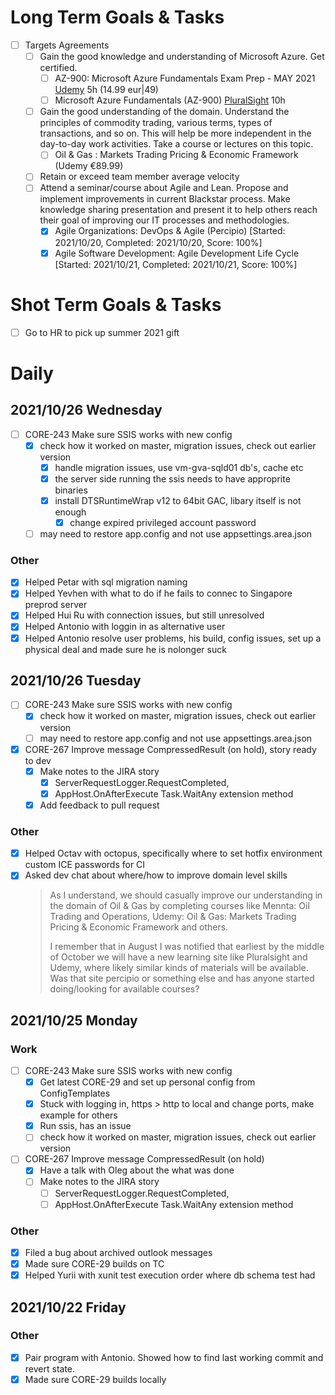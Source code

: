 # Long Term Goals & Tasks
* [ ] Targets Agreements
  * [ ] Gain the good knowledge and understanding of Microsoft Azure. Get certified.
    * [ ] AZ-900: Microsoft Azure Fundamentals Exam Prep - MAY 2021 [Udemy](https://www.udemy.com/course/az900-azure/learn/lecture/24303396#overview) 5h (14.99 eur|49)
    * [ ] Microsoft Azure Fundamentals (AZ-900) [PluralSight](    https://app.pluralsight.com/paths/skills/microsoft-azure-fundamentals-az-900) 10h
  * [ ] Gain the good understanding of the domain. Understand the principles of commodity trading, various terms, types of transactions, and so on. This will help be more independent in the day-to-day work activities. Take a course or lectures on this topic.
    * [ ] Oil & Gas : Markets Trading Pricing & Economic Framework (Udemy €89.99)
  * [ ] Retain or exceed team member average velocity
  * [ ] Attend a seminar/course about Agile and Lean. Propose and implement improvements in current Blackstar process. Make knowledge sharing presentation and present it to help others reach their goal of improving our IT processes and methodologies.
    * [x] Agile Organizations: DevOps & Agile (Percipio) [Started: 2021/10/20, Completed: 2021/10/20, Score: 100%]
    * [x] Agile Software Development: Agile Development Life Cycle [Started: 2021/10/21, Completed: 2021/10/21, Score: 100%]
# Shot Term Goals & Tasks
* [ ] Go to HR to pick up summer 2021 gift 

# Daily 
## 2021/10/26 Wednesday
* [ ] CORE-243 Make sure SSIS works with new config
  * [x] check how it worked on master, migration issues, check out earlier version
    * [x] handle migration issues, use vm-gva-sqld01 db's, cache etc
    * [x] the server side running the ssis needs to have approprite binaries 
    * [x] install DTSRuntimeWrap v12 to 64bit GAC, libary itself is not enough
      * [x] change expired privileged account password
  * [ ] may need to restore app.config and not use appsettings.area.json
### Other
* [x] Helped Petar with sql migration naming
* [x] Helped Yevhen with what to do if he fails to connec to Singapore preprod server
* [x] Helped Hui Ru with connection issues, but still unresolved 
* [x] Helped Antonio with loggin in as alternative user
* [x] Helped Antonio resolve user problems, his build, config issues, set up a physical deal and made sure he is nolonger suck

## 2021/10/26 Tuesday
* [ ] CORE-243 Make sure SSIS works with new config
  * [x] check how it worked on master, migration issues, check out earlier version
  * [ ] may need to restore app.config and not use appsettings.area.json
* [x] CORE-267 Improve message CompressedResult (on hold), story ready to dev
  * [x] Make notes to the JIRA story 
    * [x] ServerRequestLogger.RequestCompleted, 
    * [x] AppHost.OnAfterExecute Task.WaitAny extension method
  * [x] Add feedback to pull request  
### Other
* [x] Helped Octav with octopus, specifically where to set hotfix environment custom ICE passwords for CI
* [x] Asked dev chat about where/how to improve domain level skills
  > As I understand, we should casually improve our understanding in the domain of Oil & Gas by completing courses like Mennta: Oil Trading and Operations, Udemy: Oil & Gas: Markets Trading Pricing & Economic Framework and others.
  >
  > I remember that in August I was notified that earliest by the middle of October we will have a new learning site like Pluralsight and Udemy, where likely similar kinds of materials will be available. Was that site percipio or something else and has anyone started doing/looking for available courses?

## 2021/10/25 Monday
### Work
* [ ] CORE-243 Make sure SSIS works with new config
  * [x] Get latest CORE-29 and set up personal config from ConfigTemplates
  * [x] Stuck with logging in, https > http to local and change ports, make example for others
  * [x] Run ssis, has an issue
  * [ ] check how it worked on master, migration issues, check out earlier version
* [ ] CORE-267 Improve message CompressedResult (on hold)
  * [x] Have a talk with Oleg about the what was done
  * [ ] Make notes to the JIRA story 
    * [ ] ServerRequestLogger.RequestCompleted, 
    * [ ] AppHost.OnAfterExecute Task.WaitAny extension method
### Other
* [x] Filed a bug about archived outlook messages
* [x] Made sure CORE-29 builds on TC
* [x] Helped Yurii with xunit test execution order where db schema test had 

## 2021/10/22 Friday
### Other
* [x] Pair program with Antonio. Showed how to find last working commit and revert state.
* [x] Made sure CORE-29 builds locally

